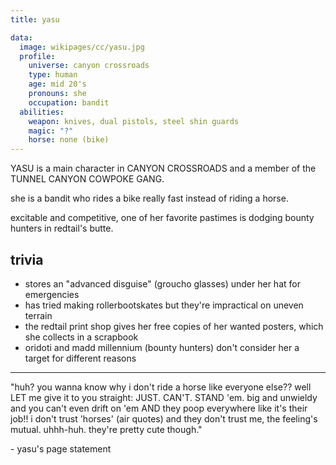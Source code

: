 ```yaml
---
title: yasu

data:
  image: wikipages/cc/yasu.jpg
  profile:
    universe: canyon crossroads
    type: human
    age: mid 20's
    pronouns: she
    occupation: bandit
  abilities:
    weapon: knives, dual pistols, steel shin guards
    magic: "?"
    horse: none (bike)
---
```


YASU is a main character in CANYON CROSSROADS and a member of the TUNNEL CANYON COWPOKE GANG.

she is a bandit who rides a bike really fast instead of riding a horse.

excitable and competitive, one of her favorite pastimes is dodging bounty hunters in redtail's butte.

## trivia

- stores an "advanced disguise" (groucho glasses) under her hat for emergencies
- has tried making rollerbootskates but they're impractical on uneven terrain
- the redtail print shop gives her free copies of her wanted posters, which she collects in a scrapbook
- oridoti and madd millennium (bounty hunters) don't consider her a target for different reasons

---

"huh? you wanna know why i don't ride a horse like everyone else?? well LET me give it to you straight: JUST. CAN'T. STAND 'em. big and unwieldy and you can't even drift on 'em AND they poop everywhere like it's their job!! i don't trust 'horses' (air quotes) and they don't trust me, the feeling's mutual. uhhh-huh. they're pretty cute though."

\- yasu's page statement
